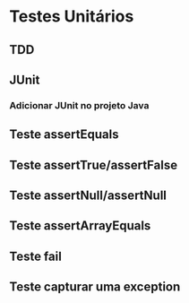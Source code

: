 
# Testes Unitários

## TDD

## JUnit 

### Adicionar JUnit no projeto Java

## Teste assertEquals

## Teste assertTrue/assertFalse

## Teste assertNull/assertNull

## Teste assertArrayEquals

## Teste fail

## Teste capturar uma exception
